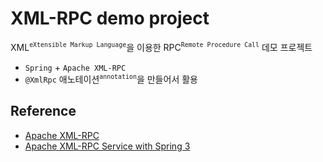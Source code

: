 # XML-RPC demo project

XML<sup>`eXtensible Markup Language`</sup>을 이용한 RPC<sup>`Remote Procedure Call`</sup> 데모 프로젝트

* `Spring` + `Apache XML-RPC`
* `@XmlRpc` 애노테이션<sup>`annotation`</sup>을 만들어서 활용

## Reference

* [Apache XML-RPC](https://ws.apache.org/xmlrpc/)
* [Apache XML-RPC Service with Spring 3](http://sujitpal.blogspot.com/2010/02/apache-xml-rpc-service-with-spring-3.html)